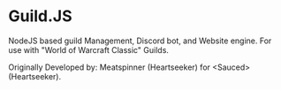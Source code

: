 # Guild.JS
NodeJS based guild Management, Discord bot, and Website engine. For use with "World of Warcraft Classic" Guilds.

Originally Developed by: Meatspinner (Heartseeker) for \<Sauced\> (Heartseeker).
